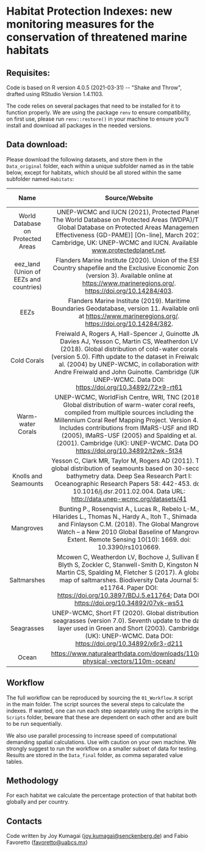 
# Habitat Protection Indexes: new monitoring measures for the conservation of threatened marine habitats 


## Requisites: 

Code is based on R version 4.0.5 (2021-03-31) -- "Shake and Throw", drafted using RStudio Version 1.4.1103. 

The code relies on several packages that need to be installed for it to function properly. We are using the package `renv` to ensure compatibility, on first use, please run `renv::restore()` in your machine to ensure you'll install and download all packages in the needed versions. 


## Data download: 

Please download the following datasets, and store them in the `Data_original` folder, each within a unique subfolder named as in the table below, except for habitats, which should be all stored within the same subfolder named `Habitats`: 

| Name | Source/Website | Date accessed | Version |
| :---: | :---: | :---: | :---: |
| World Database on Protected Areas | UNEP-WCMC and IUCN (2021), Protected Planet: The World Database on Protected Areas (WDPA)/The Global Database on Protected Areas Management Effectiveness (GD-PAME)] [On-line], March 2021, Cambridge, UK: UNEP-WCMC and IUCN. Available at: www.protectedplanet.net. | March 2021 | March 2021 |
| eez_land (Union of EEZs and countries) | Flanders Marine Institute (2020). Union of the ESRI Country shapefile and the Exclusive Economic Zones (version 3). Available online at https://www.marineregions.org/. https://doi.org/10.14284/403. | December 2020 | Version 3 |
| EEZs | Flanders Marine Institute (2019). Maritime Boundaries Geodatabase, version 11. Available online at https://www.marineregions.org/. https://doi.org/10.14284/382. | March 2021 | Version 11 |
| Cold Corals | Freiwald A, Rogers A, Hall-Spencer J, Guinotte JM, Davies AJ, Yesson C, Martin CS, Weatherdon LV (2018). Global distribution of cold-water corals (version 5.0). Fifth update to the dataset in Freiwald et al. (2004) by UNEP-WCMC, in collaboration with Andre Freiwald and John Guinotte. Cambridge (UK): UNEP-WCMC. Data DOI: https://doi.org/10.34892/72×9-rt61 | December 2020 | Version 5 |
| Warm-water Corals | UNEP-WCMC, WorldFish Centre, WRI, TNC (2018). Global distribution of warm-water coral reefs, compiled from multiple sources including the Millennium Coral Reef Mapping Project. Version 4.0. Includes contributions from IMaRS-USF and IRD (2005), IMaRS-USF (2005) and Spalding et al. (2001). Cambridge (UK): UNEP-WCMC. Data DOI: https://doi.org/10.34892/t2wk-5t34 | December 2020 | Version 4 |
| Knolls and Seamounts | Yesson C, Clark MR, Taylor M, Rogers AD (2011). The global distribution of seamounts based on 30-second bathymetry data. Deep Sea Research Part I: Oceanographic Research Papers 58: 442-453. doi: 10.1016/j.dsr.2011.02.004. Data URL: http://data.unep-wcmc.org/datasets/41 | March 2021 | Version 1.0 |
| Mangroves | Bunting P., Rosenqvist A., Lucas R., Rebelo L-M., Hilarides L., Thomas N., Hardy A., Itoh T., Shimada M. and Finlayson C.M. (2018). The Global Mangrove Watch – a New 2010 Global Baseline of Mangrove Extent. Remote Sensing 10(10): 1669. doi: 10.3390/rs1010669. | December 2020 | GMW 2016 |
| Saltmarshes | Mcowen C, Weatherdon LV, Bochove J, Sullivan E, Blyth S, Zockler C, Stanwell-Smith D, Kingston N, Martin CS, Spalding M, Fletcher S (2017). A global map of saltmarshes. Biodiversity Data Journal 5: e11764. Paper DOI: https://doi.org/10.3897/BDJ.5.e11764; Data DOI: https://doi.org/10.34892/07vk-ws51 | December 2020 | Version 6 |
| Seagrasses | UNEP-WCMC, Short FT (2020). Global distribution of seagrasses (version 7.0). Seventh update to the data layer used in Green and Short (2003). Cambridge (UK): UNEP-WCMC. Data DOI: https://doi.org/10.34892/x6r3-d211 | December 2020 | Version 7 |
| Ocean | https://www.naturalearthdata.com/downloads/110m-physical-vectors/110m-ocean/ | December 2020 | Version 4.1.0 |


## Workflow 

The full workflow can be reproduced by sourcing the `01_Workflow.R` script in the main folder. The script sources the several steps to calculate the indexes. If wanted, one can run each step separately using the scripts in the `Scripts` folder, beware that these are dependent on each other and are built to be run sequentially. 

We also use parallel processing to increase speed of computational demanding spatial calculations. Use with caution on your own machine. We strongly suggest to run the workflow on a smaller subset of data for testing. 
Results are stored in the `Data_final` folder, as comma separated value tables. 


## Methodology 

For each habitat we calculate the percentage protection of that habitat both globally and per country. 


## Contacts 

Code written by Joy Kumagai (joy.kumagai@senckenberg.de) and Fabio Favoretto (favoretto@uabcs.mx)
